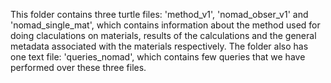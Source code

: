 
This folder contains three turtle files: 'method_v1', 'nomad_obser_v1' and 'nomad_single_mat', which contains information about the method used for doing claculations on materials, results of the calculations and the general metadata associated with the materials respectively. The folder also has one text file: 'queries_nomad', which contains few queries that we have performed over these three files.
